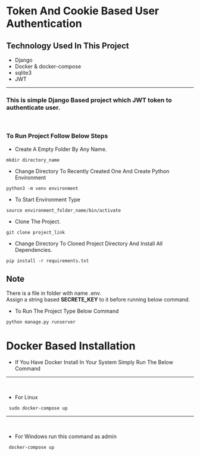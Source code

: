 # Token And Cookie Based User Authentication

## Technology Used In This Project
- Django
- Docker & docker-compose
- sqlite3 
- JWT

<hr>

### This is simple <strong>Django</strong> Based project which JWT token to authenticate user.
<br>

### To Run Project Follow Below Steps
- Create A Empty Folder By Any Name.
```shell
mkdir directory_name
```

- Change Directory To Recently Created One And Create Python Environment
```shell
python3 -m venv environment
```
- To Start Environment Type
```shell
source environment_folder_name/bin/activate
```

- Clone The Project.
```shell
git clone project_link
```
- Change Directory To Cloned Project Directory And Install All Dependencies.
```shell
pip install -r requirements.txt
```

## Note 

There is a file in folder with name .env.<br>
Assign a string based <strong>SECRETE_KEY</strong> to it before running below command.

- To Run The Project Type Below Command
```shell
python manage.py runserver
```

# Docker Based Installation

- If You Have Docker Install In Your System Simply Run The Below Command
<hr> 
<br>

- For Linux
```shell
 sudo docker-compose up
```

<hr>
<br>

- For Windows run this command as admin
```shell
 docker-compose up
```
